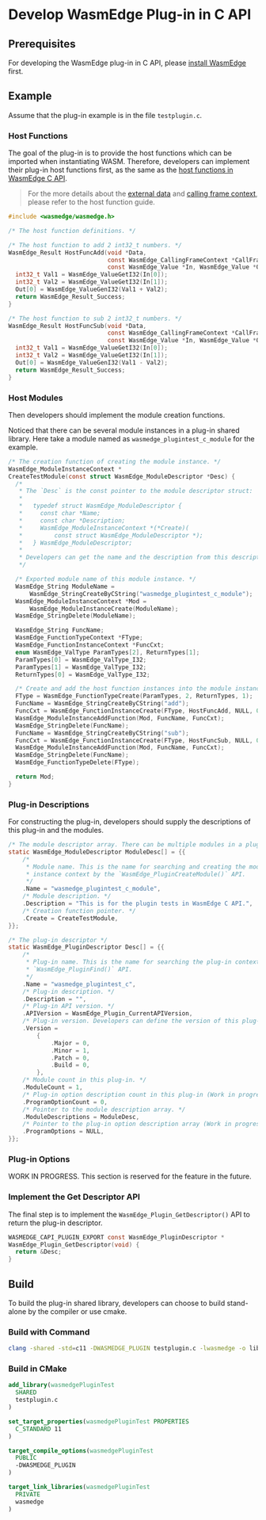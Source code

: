 # Develop WasmEdge Plug-in in C API

## Prerequisites

For developing the WasmEdge plug-in in C API, please [install WasmEdge](../quick_start/install.md) first.

## Example

Assume that the plug-in example is in the file `testplugin.c`.

### Host Functions

The goal of the plug-in is to provide the host functions which can be imported when instantiating WASM.
Therefore, developers can implement their plug-in host functions first, as the same as the [host functions in WasmEdge C API](../sdk/c/ref.md#host-functions).

> For the more details about the [external data](../sdk/c/hostfunction.md#host-data) and [calling frame context](../sdk/c/hostfunction.md#calling-frame-context), please refer to the host function guide.

```c
#include <wasmedge/wasmedge.h>

/* The host function definitions. */

/* The host function to add 2 int32_t numbers. */
WasmEdge_Result HostFuncAdd(void *Data,
                            const WasmEdge_CallingFrameContext *CallFrameCxt,
                            const WasmEdge_Value *In, WasmEdge_Value *Out) {
  int32_t Val1 = WasmEdge_ValueGetI32(In[0]);
  int32_t Val2 = WasmEdge_ValueGetI32(In[1]);
  Out[0] = WasmEdge_ValueGenI32(Val1 + Val2);
  return WasmEdge_Result_Success;
}

/* The host function to sub 2 int32_t numbers. */
WasmEdge_Result HostFuncSub(void *Data,
                            const WasmEdge_CallingFrameContext *CallFrameCxt,
                            const WasmEdge_Value *In, WasmEdge_Value *Out) {
  int32_t Val1 = WasmEdge_ValueGetI32(In[0]);
  int32_t Val2 = WasmEdge_ValueGetI32(In[1]);
  Out[0] = WasmEdge_ValueGenI32(Val1 - Val2);
  return WasmEdge_Result_Success;
}
```

### Host Modules

Then developers should implement the module creation functions.

Noticed that there can be several module instances in a plug-in shared library.
Here take a module named as `wasmedge_plugintest_c_module` for the example.

```c
/* The creation function of creating the module instance. */
WasmEdge_ModuleInstanceContext *
CreateTestModule(const struct WasmEdge_ModuleDescriptor *Desc) {
  /*
   * The `Desc` is the const pointer to the module descriptor struct:
   *
   *   typedef struct WasmEdge_ModuleDescriptor {
   *     const char *Name;
   *     const char *Description;
   *     WasmEdge_ModuleInstanceContext *(*Create)(
   *         const struct WasmEdge_ModuleDescriptor *);
   *   } WasmEdge_ModuleDescriptor;
   * 
   * Developers can get the name and the description from this descriptor.
   */

  /* Exported module name of this module instance. */
  WasmEdge_String ModuleName =
      WasmEdge_StringCreateByCString("wasmedge_plugintest_c_module");
  WasmEdge_ModuleInstanceContext *Mod =
      WasmEdge_ModuleInstanceCreate(ModuleName);
  WasmEdge_StringDelete(ModuleName);

  WasmEdge_String FuncName;
  WasmEdge_FunctionTypeContext *FType;
  WasmEdge_FunctionInstanceContext *FuncCxt;
  enum WasmEdge_ValType ParamTypes[2], ReturnTypes[1];
  ParamTypes[0] = WasmEdge_ValType_I32;
  ParamTypes[1] = WasmEdge_ValType_I32;
  ReturnTypes[0] = WasmEdge_ValType_I32;

  /* Create and add the host function instances into the module instance. */
  FType = WasmEdge_FunctionTypeCreate(ParamTypes, 2, ReturnTypes, 1);
  FuncName = WasmEdge_StringCreateByCString("add");
  FuncCxt = WasmEdge_FunctionInstanceCreate(FType, HostFuncAdd, NULL, 0);
  WasmEdge_ModuleInstanceAddFunction(Mod, FuncName, FuncCxt);
  WasmEdge_StringDelete(FuncName);
  FuncName = WasmEdge_StringCreateByCString("sub");
  FuncCxt = WasmEdge_FunctionInstanceCreate(FType, HostFuncSub, NULL, 0);
  WasmEdge_ModuleInstanceAddFunction(Mod, FuncName, FuncCxt);
  WasmEdge_StringDelete(FuncName);
  WasmEdge_FunctionTypeDelete(FType);

  return Mod;
}
```

### Plug-in Descriptions

For constructing the plug-in, developers should supply the descriptions of this plug-in and the modules.

```c
/* The module descriptor array. There can be multiple modules in a plug-in. */
static WasmEdge_ModuleDescriptor ModuleDesc[] = {{
    /*
     * Module name. This is the name for searching and creating the module
     * instance context by the `WasmEdge_PluginCreateModule()` API.
     */
    .Name = "wasmedge_plugintest_c_module",
    /* Module description. */
    .Description = "This is for the plugin tests in WasmEdge C API.",
    /* Creation function pointer. */
    .Create = CreateTestModule,
}};

/* The plug-in descriptor */
static WasmEdge_PluginDescriptor Desc[] = {{
    /*
     * Plug-in name. This is the name for searching the plug-in context by the
     * `WasmEdge_PluginFind()` API.
     */
    .Name = "wasmedge_plugintest_c",
    /* Plug-in description. */
    .Description = "",
    /* Plug-in API version. */
    .APIVersion = WasmEdge_Plugin_CurrentAPIVersion,
    /* Plug-in version. Developers can define the version of this plug-in. */
    .Version =
        {
            .Major = 0,
            .Minor = 1,
            .Patch = 0,
            .Build = 0,
        },
    /* Module count in this plug-in. */
    .ModuleCount = 1,
    /* Plug-in option description count in this plug-in (Work in progress). */
    .ProgramOptionCount = 0,
    /* Pointer to the module description array. */
    .ModuleDescriptions = ModuleDesc,
    /* Pointer to the plug-in option description array (Work in progress). */
    .ProgramOptions = NULL,
}};
```

### Plug-in Options

WORK IN PROGRESS. This section is reserved for the feature in the future.

### Implement the Get Descriptor API

The final step is to implement the `WasmEdge_Plugin_GetDescriptor()` API to return the plug-in descriptor.

```c
WASMEDGE_CAPI_PLUGIN_EXPORT const WasmEdge_PluginDescriptor *
WasmEdge_Plugin_GetDescriptor(void) {
  return &Desc;
}
```

## Build

To build the plug-in shared library, developers can choose to build stand-alone by the compiler or use cmake.

### Build with Command

```bash
clang -shared -std=c11 -DWASMEDGE_PLUGIN testplugin.c -lwasmedge -o libwasmedgePluginTest.so
```

### Build in CMake

```cmake
add_library(wasmedgePluginTest
  SHARED
  testplugin.c
)

set_target_properties(wasmedgePluginTest PROPERTIES
  C_STANDARD 11
)

target_compile_options(wasmedgePluginTest
  PUBLIC
  -DWASMEDGE_PLUGIN
)

target_link_libraries(wasmedgePluginTest
  PRIVATE
  wasmedge
)
```
